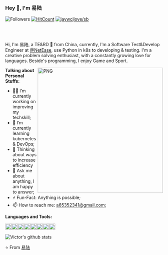 ### Hey 👋, I'm 易陆

![Followers](https://img.shields.io/github/followers/yili1992?label=Follw&style=social)
[![HitCount](http://hits.dwyl.com/yili1992/yili1992.svg)](http://hits.dwyl.com/yili1992/yili1992)
[![jaywcjlove/sb](https://jaywcjlove.github.io/sb/lang/chinese.svg)](README-CN.md)

<br />
<br />

Hi, I'm 易陆, a TE&RD  🚀 from China, currently, I'm a Software Test&Develop Engineer at️ [@NetEase](https://fuxi.163.com/), 
use Python in k8s to developing & testing.
 I'm a creative problem solving enthusiast, with a constantly growing love for languages. Beside's programming, I enjoy Game and Sport.

  <img align="right" alt="PNG" width="400" height="400" src="https://s1.ax1x.com/2020/07/16/UB6CjJ.png" />

**Talking about Personal Stuffs:**

- 👨‍💻 I’m currently working on improving my techskill;
- 🌱 I’m currently learning kubernetes & DevOps; 
- 🤔 Thinking about ways to increase efficiency
- 💬 Ask me about anything, I am happy to answer;
- ⚡️ Fun-Fact: Anything is possible;
- 📫 How to reach me: a65352341@gmail.com;

**Languages and Tools:**  

<img height="20" src="https://img.shields.io/badge/-React-%23282C34?style=flat-square&logo=react"><img height="20" src="https://img.shields.io/badge/-MongoDB-HA248?style=flat-square&logo=mongodb"><img height="20" src="https://img.shields.io/badge/-Kubernetes-black?style=flat-square&logo=kubernetes"><img height="20" src="https://img.shields.io/badge/-Python-yellow?style=flat-square&logo=python"><img height="20" src="https://img.shields.io/badge/-Java-blue?style=flat-square&logo=java"><img height="20" src="https://img.shields.io/badge/-Git-%23F05032?style=flat-square&logo=git&logoColor=%23ffffff"><img height="20" src="https://img.shields.io/badge/-VSCode-%23007ACC?style=flat-square&logo=visual-studio-code"><img height="20" src="https://img.shields.io/badge/-Flask-black?style=flat-square&logo=flask">



![Victor's github stats](https://github-readme-stats.vercel.app/api?username=yili1992&show_icons=true&hide_border=true)


⭐️ From [易陆](https://github.com/yili1992)
